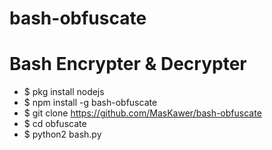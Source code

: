 # bash-obfuscate
# Bash Encrypter & Decrypter

- $ pkg install nodejs
- $ npm install -g bash-obfuscate
- $ git clone https://github.com/MasKawer/bash-obfuscate
- $ cd obfuscate
- $ python2 bash.py
